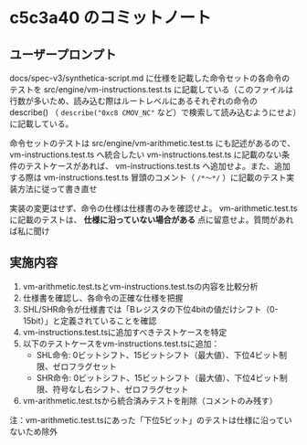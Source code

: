 # c5c3a40 のコミットノート

## ユーザープロンプト

docs/spec-v3/synthetica-script.md に仕様を記載した命令セットの各命令のテストを src/engine/vm-instructions.test.ts に記載している（このファイルは行数が多いため、読み込む際はルートレベルにあるそれぞれの命令の describe() （ `describe("0xc8 CMOV_NC"` など）で検索して読み込むようにせよ）に記載している。

命令セットのテストは src/engine/vm-arithmetic.test.ts にも記述があるので、vm-instructions.test.ts へ統合したい
vm-instructions.test.ts に記載のない条件のテストケースがあれば、 vm-instructions.test.ts へ追加せよ。また、追加する際は vm-instructions.test.ts 冒頭のコメント（ `/*〜*/` ）に記載のテスト実装方法に従って書き直せ

実装の変更はせず、命令の仕様は仕様書のみを確認せよ。 vm-arithmetic.test.ts に記載のテストは、 **仕様に沿っていない場合がある** 点に留意せよ。質問があれば私に聞け

## 実施内容

1. vm-arithmetic.test.tsとvm-instructions.test.tsの内容を比較分析
2. 仕様書を確認し、各命令の正確な仕様を把握
3. SHL/SHR命令が仕様書では「Bレジスタの下位4bitの値だけシフト（0-15bit）」と定義されていることを確認
4. vm-instructions.test.tsに追加すべきテストケースを特定
5. 以下のテストケースをvm-instructions.test.tsに追加：
   - SHL命令: 0ビットシフト、15ビットシフト（最大値）、下位4ビット制限、ゼロフラグセット
   - SHR命令: 0ビットシフト、15ビットシフト（最大値）、下位4ビット制限、符号なし右シフト、ゼロフラグセット
6. vm-arithmetic.test.tsから統合済みテストを削除（コメントのみ残す）

注：vm-arithmetic.test.tsにあった「下位5ビット」のテストは仕様に沿っていないため除外